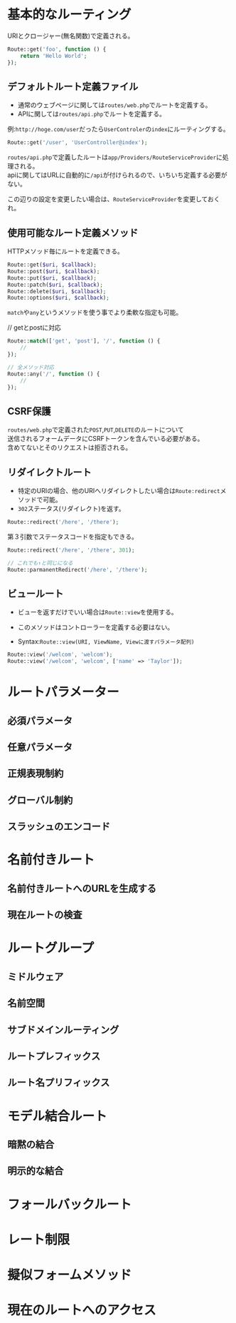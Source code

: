 # 基本的なルーティング

URIとクロージャー(無名関数)で定義される。

```php
Route::get('foo', function () {
    return 'Hello World';
});
```

## デフォルトルート定義ファイル

- 通常のウェブページに関しては`routes/web.php`でルートを定義する。
- APIに関しては`routes/api.php`でルートを定義する。

例:`http://hoge.com/user`だったら`UserControler`の`index`にルーティングする。
```php
Route::get('/user', 'UserController@index');
```

`routes/api.php`で定義したルートは`app/Providers/RouteServiceProvider`に処理される。  
apiに関してはURLに自動的に`/api`が付けられるので、いちいち定義する必要がない。

この辺りの設定を変更したい場合は、`RouteServiceProvider`を変更しておくれ。


## 使用可能なルート定義メソッド

HTTPメソッド毎にルートを定義できる。

```php
Route::get($uri, $callback);
Route::post($uri, $callback);
Route::put($uri, $callback);
Route::patch($uri, $callback);
Route::delete($uri, $callback);
Route::options($uri, $callback);
```

`match`や`any`というメソッドを使う事でより柔軟な指定も可能。

// getとpostに対応
```php
Route::match(['get', 'post'], '/', function () {
    //
});

// 全メソッド対応
Route::any('/', function () {
    //
});
```

## CSRF保護

`routes/web.php`で定義された`POST`,`PUT`,`DELETE`のルートについて  
送信されるフォームデータにCSRFトークンを含んでいる必要がある。  
含めてないとそのリクエストは拒否される。

## リダイレクトルート

- 特定のURIの場合、他のURIへリダイレクトしたい場合は`Route:redirect`メソッドで可能。
- `302`ステータス(リダイレクト)を返す。

```php
Route::redirect('/here', '/there');
```

第３引数でステータスコードを指定もできる。

```php
Route::redirect('/here', '/there', 301);

// これでも↑と同じになる
Route::parmanentRedirect('/here', '/there');
```

## ビュールート

- ビューを返すだけでいい場合は`Route::view`を使用する。
- このメソッドはコントローラーを定義する必要はない。

- Syntax:`Route::view(URI, ViewName, Viewに渡すパラメータ配列)`

```php
Route::view('/welcom', 'welcom');
Route::view('/welcom', 'welcom', ['name' => 'Taylor']);
```



# ルートパラメーター
## 必須パラメータ
## 任意パラメータ
## 正規表現制約
## グローバル制約
## スラッシュのエンコード

# 名前付きルート
## 名前付きルートへのURLを生成する
## 現在ルートの検査

# ルートグループ

## ミドルウェア
## 名前空間
## サブドメインルーティング
## ルートプレフィックス
## ルート名プリフィックス

# モデル結合ルート
## 暗黙の結合
## 明示的な結合

# フォールバックルート
# レート制限
# 擬似フォームメソッド
# 現在のルートへのアクセス
